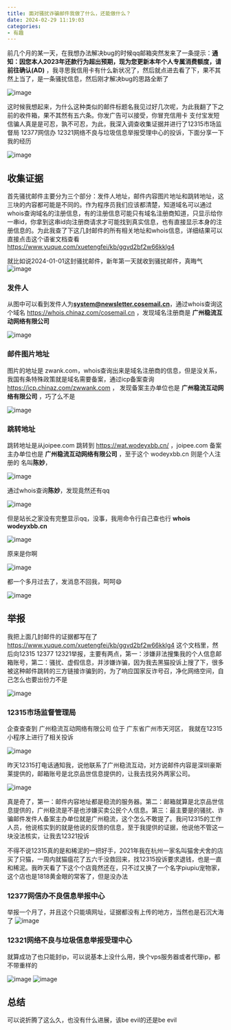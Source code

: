 ```yaml
---
title: 面对骚扰诈骗邮件我做了什么，还能做什么？
date: 2024-02-29 11:19:03
categories: 
- 有趣
---
```


前几个月的某一天，在我想办法解决bug的时候qq邮箱突然发来了一条提示：**通知：因您本人2023年还款行为超出预期，现为您更新本年个人专属消费额度，请前往确认(AD)** ，我寻思我信用卡有什么新状况了，然后就点进去看了下，果不其然上当了，是一条骚扰信息，然后刚才解决bug的思路全断了

![image](https://github.com/XueMeijing/xuemeijing.github.io/assets/35559153/6078debe-4b92-4d38-98b5-552446eb1c3b)

这时候我想起来，为什么这种类似的邮件标题名我见过好几次呢，为此我翻了下之前的收件箱，果不其然有五六条。你发广告可以接受，你冒充信用卡 支付宝发短信骗人真是是可忍，孰不可忍，为此，我深入调查收集证据并进行了12315市场监督局 12377网信办 12321网络不良与垃圾信息举报受理中心的投诉，下面分享一下我的经历

![image](https://github.com/XueMeijing/xuemeijing.github.io/assets/35559153/f178057f-a500-4d98-b691-a09ae7ec9043)


## 收集证据

首先骚扰邮件主要分为三个部分：发件人地址，邮件内容图片地址和跳转地址，这三块的内容都可能是不同的。作为程序员我们应该都清楚，知道域名可以通过whois查询域名的注册信息，有的注册信息可能只有域名注册商知道，只显示给你一串id，你拿到这串id向注册商请求才可能找到真实信息，也有直接显示本身的注册信息的。为此我查了下这几封邮件的所有相关地址和whois信息，详细结果可以直接点击这个语雀文档查看 https://www.yuque.com/xuetengfei/kb/ggvd2bf2w66kklg4

就比如说2024-01-01这封骚扰邮件，新年第一天就收到骚扰邮件，真晦气
![image](https://github.com/XueMeijing/xuemeijing.github.io/assets/35559153/e2d11275-2ecc-4355-beed-d786ea6595fd)

### 发件人

从图中可以看到发件人为**system@newsletter.cosemail.cn**，通过whois查询这个域名 https://whois.chinaz.com/cosemail.cn ，发现域名注册商是 **广州稳流互动网络有限公司**

![image](https://github.com/XueMeijing/xuemeijing.github.io/assets/35559153/4ee8504c-5ddb-4019-8071-dfc5580f132e)

### 邮件图片地址

图片的地址是 zwank.com，whois查询出来是域名注册商的信息，但是没关系，我国有条特殊政策就是域名需要备案，通过icp备案查询 https://icp.chinaz.com/zwwank.com ， 发现备案主办单位也是 **广州稳流互动网络有限公司** ，巧了么不是

![image](https://github.com/XueMeijing/xuemeijing.github.io/assets/35559153/334a310c-4c4b-4617-8be3-fc9df4798bfc)

### 跳转地址

跳转地址是从joipee.com 跳转到 https://wat.wodeyxbb.cn/ ，joipee.com 备案主办单位也是 **广州稳流互动网络有限公司** ，至于这个 wodeyxbb.cn 则是个人注册的 名叫**陈妙**，

![image](https://github.com/XueMeijing/xuemeijing.github.io/assets/35559153/b9c972fe-f151-4a74-a0b3-cf35ab19d03b)

通过whois查询**陈妙**，发现竟然还有qq

![image](https://github.com/XueMeijing/xuemeijing.github.io/assets/35559153/50cf5e62-7acf-4325-ab33-5bb53e491708)

但是站长之家没有完整显示qq，没事，我用命令行自己查也行  **whois wodeyxbb.cn** 

![image](https://github.com/XueMeijing/xuemeijing.github.io/assets/35559153/0ace250b-abad-4d05-b8d5-ea2679fa45bd)

原来是你啊

![image](https://github.com/XueMeijing/xuemeijing.github.io/assets/35559153/3222c788-a9ab-4f72-b764-36887574715a)

都一个多月过去了，发消息不回我，呵呵😄

![image](https://github.com/XueMeijing/xuemeijing.github.io/assets/35559153/16c0432c-3240-4195-ab6f-9f3dda10cbda)


## 举报

我把上面几封邮件的证据都写在了 https://www.yuque.com/xuetengfei/kb/ggvd2bf2w66kklg4 这个文档里，然后向12315 12377 12321举报，主要有两点，第一：涉嫌非法搜集我的个人信息邮箱账号，第二：骚扰、虚假信息，并涉嫌诈骗，因为我去黑猫投诉上搜了下，很多被这种邮件跳转的三方链接诈骗到的，为了响应国家反诈号召，净化网络空间，自己怎么也要出份力不是

![image](https://github.com/XueMeijing/xuemeijing.github.io/assets/35559153/fd8cd13c-ce99-460c-951c-21d8e503b248)

### 12315市场监督管理局

企查查查到 广州稳流互动网络有限公司 位于 广东省广州市天河区， 我就在12315小程序上进行了相关投诉

![image](https://github.com/XueMeijing/xuemeijing.github.io/assets/35559153/48fbc8ae-f658-45ff-9b90-5d1053ab5cbb)

昨天12315打电话通知我，说他联系了广州稳流互动，对方说邮件内容是深圳豪斯莱提供的，邮箱账号是北京品世信息提供的，让我去找另外两家公司。

![image](https://github.com/XueMeijing/xuemeijing.github.io/assets/35559153/3a0b0b07-c69b-47ff-82e2-8afe7148cc7f)

真是奇了，第一：邮件内容地址都是稳流的服务器。第二：邮箱就算是北京品世信息提供的，广州稳流是不是也涉嫌买卖公民个人信息。第三：最主要是的骚扰、诈骗邮件发件人备案主办单位就是广州稳流，这个怎么不敢提了。我问12315的工作人员，他说核实到的就是他说的反馈的信息，至于我提供的证据，他说他不管这一块没法核实，让我去12321投诉

不得不说12315真的是和稀泥的一把好手，2021年我在杭州一家名叫猫舍犬舍的店买了只猫，一周内就猫瘟花了五六千没救回来，找12315投诉要求退钱，也是一直和稀泥。我昨天看了下这个个店竟然还在，只不过又换了一个名字piupiu宠物家，这个店也是1818黄金眼的常客了，但是没办法

### 12377网信办不良信息举报中心

举报一个月了，并且这个只能填网址，证据都没有上传的地方，当然也是石沉大海了
![image](https://github.com/XueMeijing/xuemeijing.github.io/assets/35559153/9b16b88e-8e93-44a0-b9df-3c078456a4b5)

### 12321网络不良与垃圾信息举报受理中心

就算成功了也只能封ip，可以说基本上没什么用，换个vps服务器或者代理ip，都不带重样的

![image](https://github.com/XueMeijing/xuemeijing.github.io/assets/35559153/38f485a2-9177-44ab-98b6-02f315fc665e)
![image](https://github.com/XueMeijing/xuemeijing.github.io/assets/35559153/c39d5750-5174-4684-8040-de9b02fe5b0c)

## 总结

可以说折腾了这么久，也没有什么进展，该be evil的还是be evil